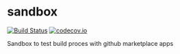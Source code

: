 # sandbox

[![Build Status](https://travis-ci.org/hackorama/sandbox.svg?branch=master)](https://travis-ci.org/hackorama/sandbox)
[![codecov.io](https://codecov.io/github/hackorama/sandbox/coverage.svg?branch=master)](https://codecov.io/github/hackorama/sandbox?branch=master)

Sandbox to test build proces with github marketplace apps 
